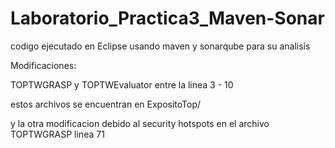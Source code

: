 # Laboratorio_Practica3_Maven-Sonar

codigo ejecutado en Eclipse usando maven y sonarqube para su analisis

Modificaciones:

TOPTWGRASP y TOPTWEvaluator entre la linea 3 - 10 

estos archivos se encuentran en ExpositoTop/


y la otra modificacion debido al security hotspots en el archivo TOPTWGRASP  linea 71

